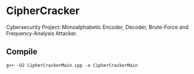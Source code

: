 # CipherCracker
Cybersecurity Project: Monoalphabetic Encoder, Decoder, Brute-Force and Frequency-Analysis Attacker.

## Compile
`g++ -O2 CipherCrackerMain.cpp -o CipherCrackerMain`
